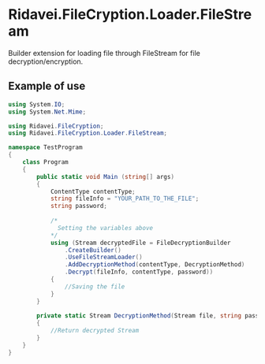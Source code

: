 # Ridavei.FileCryption.Loader.FileStream

Builder extension for loading file through FileStream for file decryption/encryption.

## Example of use

```csharp
using System.IO;
using System.Net.Mime;

using Ridavei.FileCryption;
using Ridavei.FileCryption.Loader.FileStream;

namespace TestProgram
{
    class Program
    {
        public static void Main (string[] args)
        {
            ContentType contentType;
            string fileInfo = "YOUR_PATH_TO_THE_FILE";
            string password;
            
            /*
              Setting the variables above
            */
            using (Stream decryptedFile = FileDecryptionBuilder
                .CreateBuilder()
                .UseFileStreamLoader()
                .AddDecryptionMethod(contentType, DecryptionMethod)
                .Decrypt(fileInfo, contentType, password))
            {
                //Saving the file
            }
        }
        
        private static Stream DecryptionMethod(Stream file, string password)
        {
            //Return decrypted Stream
        }
    }
}
```
